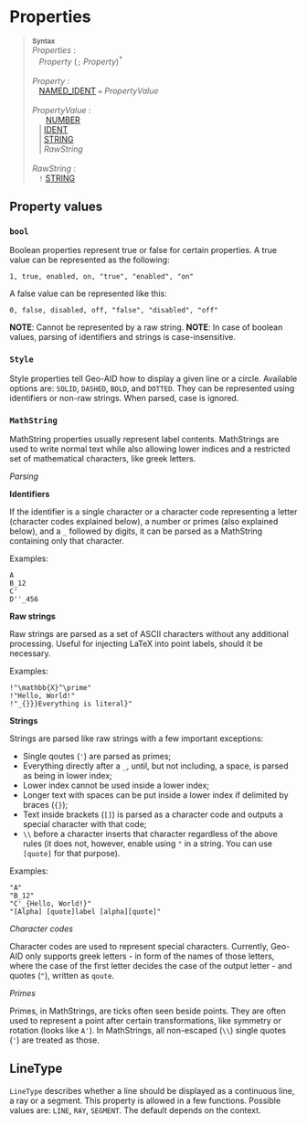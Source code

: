 # Properties

> <sup>**Syntax**</sup>\
> *Properties* :\
> &nbsp;&nbsp; *Property* (`;` *Property*)<sup>\*</sup>\
> \
> *Property* :\
> &nbsp;&nbsp; [NAMED_IDENT](identifiers.md) `=` *PropertyValue*\
> \
> *PropertyValue* :\
> &nbsp;&nbsp; &nbsp;&nbsp; [NUMBER](numbers.md)\
> &nbsp;&nbsp; | [IDENT](identifiers.md)\
> &nbsp;&nbsp; | [STRING](strings.md)\
> &nbsp;&nbsp; | *RawString*\
> \
> *RawString* :\
> &nbsp;&nbsp; `!` [STRING](string.md)

## Property values

### `bool`

Boolean properties represent true or false for certain properties. A true value can be represented as the following:

```
1, true, enabled, on, "true", "enabled", "on"
```

A false value can be represented like this:

```
0, false, disabled, off, "false", "disabled", "off"
```

**NOTE**: Cannot be represented by a raw string.
**NOTE**: In case of boolean values, parsing of identifiers and strings is case-insensitive.

### `Style`

Style properties tell Geo-AID how to display a given line or a circle. Available options are: `SOLID`, `DASHED`, `BOLD`, and `DOTTED`. They can be represented using identifiers or non-raw strings. When parsed, case is ignored.

### `MathString`

MathString properties usually represent label contents. MathStrings are used to write normal text while also allowing lower indices and a restricted set of mathematical characters, like greek letters.

*Parsing*

**Identifiers**

If the identifier is a single character or a character code representing a letter (character codes explained below), a number or primes (also explained below), and a `_` followed by digits, it can be parsed as a MathString containing only that character.

Examples:

```
A
B_12
C'
D''_456
```

**Raw strings**

Raw strings are parsed as a set of ASCII characters without any additional processing. Useful for injecting LaTeX into point labels, should it be necessary.

Examples:

```
!"\mathbb{X}^\prime"
!"Hello, World!"
!"_{}}}Everything is literal}"
```

**Strings**

Strings are parsed like raw strings with a few important exceptions:

* Single qoutes (`'`) are parsed as primes;
* Everything directly after a `_`, until, but not including, a space, is parsed as being in lower index;
* Lower index cannot be used inside a lower index;
* Longer text with spaces can be put inside a lower index if delimited by braces (`{}`);
* Text inside brackets (`[]`) is parsed as a character code and outputs a special character with that code;
* `\\` before a character inserts that character regardless of the above rules (it does not, however, enable using `"` in a string. You can use `[quote]` for that purpose).

Examples:

```
"A"
"B_12"
"C'_{Hello, World!}"
"[Alpha] [quote]label [alpha][quote]"
```

*Character codes*

Character codes are used to represent special characters. Currently, Geo-AID only supports greek letters - in form of the names of those letters, where the case of the first letter decides the case of the output letter - and quotes (`"`), written as `qoute`.

*Primes*

Primes, in MathStrings, are ticks often seen beside points. They are often used to represent a point after certain transformations, like symmetry or rotation (looks like `A'`). In MathStrings, all non-escaped (`\\`) single quotes (`'`) are treated as those.

## LineType

`LineType` describes whether a line should be displayed as a continuous line, a ray or a segment. This property is allowed in a few functions. Possible values are: `LINE`, `RAY`, `SEGMENT`. The default depends on the context.